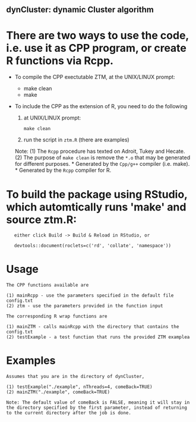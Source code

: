 ## dynCluster: dynamic Cluster algorithm

# There are two ways to use the code, i.e. use it as CPP program, or create R functions via Rcpp.

* To compile the CPP exectutable ZTM, at the UNIX/LINUX prompt:

   * make clean
   * make

* To include the CPP as the extension of R, you need to do the following

    1. at UNIX/LINUX prompt:

           make clean

    2. run the script in `ztm.R` (there are examples)

    Note: (1) The `Rcpp` procedure has texted on Adroit, Tukey and Hecate.
          (2) The purpose of `make clean` is remove the `*.o` that may be generated for different purposes.
              * Generated by the `Cpp/g++` compiler (i.e. make).
              * Generated by the `Rcpp` compiler for R.
 
# To build the package using RStudio, which automtically runs 'make' and source ztm.R:
 
       either click Build -> Build & Reload in RStudio, or 

       devtools::document(roclets=c('rd', 'collate', 'namespace'))

# Usage
    
    The CPP functions available are 
 
    (1) mainRcpp - use the parameters specified in the default file config.txt
    (2) ztm - use the parameters provided in the function input 

    The corresponding R wrap functions are

    (1) mainZTM - calls mainRcpp with the directory that contains the config.txt
    (2) testExample - a test function that runs the provided ZTM examplea

# Examples

    Assumes that you are in the directory of dynCluster, 

    (1) testExample("./example", nThreads=4, comeBack=TRUE)
    (2) mainZTM("./example", comeBack=TRUE)
    
    Note: The default value of comeBack is FALSE, meaning it will stay in the directory specified by the first parameter, instead of returning to the current directory after the job is done.

